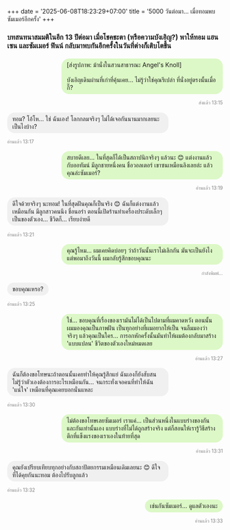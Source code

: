 +++
date = '2025-06-08T18:23:29+07:00'
title = '5000 วันต่อมา... เมื่อทอมพบซัมเมอร์อีกครั้ง'
+++

### บทสนทนาสมมติในอีก 13 ปีต่อมา เมื่อโชคชะตา (หรือความบังเอิญ?) พาให้ทอม แฮนเซน และซัมเมอร์ ฟินน์ กลับมาพบกันอีกครั้งในวันที่ต่างก็เติบโตขึ้น
<div style="text-align: right;">
  <p style="background-color: #dcf8c6; display: inline-block; padding: 6px 12px; border-radius: 18px; max-width: 70%; text-align: left; margin: 2px 0; margin-top: 4px;">[ส่งรูปภาพ: ม้านั่งในสวนสาธารณะ Angel's Knoll]<br><br>บังเอิญเดินผ่านที่เก่าที่คุ้นเคย... ไม่รู้ว่าใช่คุณรึเปล่า ที่นั่งอยู่ตรงนั้นเมื่อกี๊?</p>
  <p style="font-size: 0.8em; color: grey;">ส่งแล้ว 13:15</p>
</div>

<div>
  <p style="background-color: #f0f0f0; display: inline-block; padding: 6px 12px; border-radius: 18px; max-width: 70%; text-align: left; margin: 2px 0; margin-top: 4px;">ทอม? โอ้โห... ใช่ ฉันเอง! โลกกลมจริงๆ ไม่ได้เจอกันนานมากเลยนะ เป็นไงบ้าง?</p>
  <p style="font-size: 0.8em; color: grey;">อ่านแล้ว 13:17</p>
</div>

<div style="text-align: right;">
  <p style="background-color: #dcf8c6; display: inline-block; padding: 6px 12px; border-radius: 18px; max-width: 70%; text-align: left; margin: 2px 0; margin-top: 4px;">สบายดีเลย... ในที่สุดก็ได้เป็นสถาปนิกจริงๆ แล้วนะ 😊 แต่งงานแล้วกับออทัมน์ มีลูกชายหนึ่งคน ชื่อวอลเตอร์ เขาซนเหมือนลิงเลยล่ะ แล้วคุณล่ะซัมเมอร์?</p>
  <p style="font-size: 0.8em; color: grey;">อ่านแล้ว 13:19</p>
</div>

<div>
  <p style="background-color: #f0f0f0; display: inline-block; padding: 6px 12px; border-radius: 18px; max-width: 70%; text-align: left; margin: 2px 0; margin-top: 4px;">ดีใจด้วยจริงๆ นะทอม! ในที่สุดฝันคุณก็เป็นจริง 😊 ฉันก็แต่งงานแล้วเหมือนกัน มีลูกสาวคนนึง ชื่อนอร่า ตอนนี้เปิดร้านทำเครื่องประดับเล็กๆ เป็นของตัวเอง... ชีวิตก็... เรียบง่ายดี</p>
  <p style="font-size: 0.8em; color: grey;">อ่านแล้ว 13:21</p>
</div>

<div style="text-align: right;">
  <p style="background-color: #dcf8c6; display: inline-block; padding: 6px 12px; border-radius: 18px; max-width: 70%; text-align: left; margin: 2px 0; margin-top: 4px;">คุณรู้ไหม... ผมเคยคิดบ่อยๆ ว่าถ้าวันนั้นเราไม่เลิกกัน มันจะเป็นยังไง แต่พอมาถึงวันนี้ ผมกลับรู้สึกขอบคุณนะ</p>
  <p style="font-size: 0.8em; color: grey;">กำลังพิมพ์...</p>
</div>

<div>
  <p style="background-color: #f0f0f0; display: inline-block; padding: 6px 12px; border-radius: 18px; max-width: 70%; text-align: left; margin: 2px 0; margin-top: 4px;">ขอบคุณเหรอ?</p>
  <p style="font-size: 0.8em; color: grey;">อ่านแล้ว 13:25</p>
</div>

<div style="text-align: right;">
  <p style="background-color: #dcf8c6; display: inline-block; padding: 6px 12px; border-radius: 18px; max-width: 70%; text-align: left; margin: 2px 0; margin-top: 4px;">ใช่... ขอบคุณที่เรื่องของเรามันไม่ได้เป็นไปตามที่ผมคาดหวัง ตอนนั้นผมมองคุณเป็นภาพฝัน เป็นทุกอย่างที่ผมอยากให้เป็น จนลืมมองว่าจริงๆ แล้วคุณเป็นใคร... การอกหักครั้งนั้นมันทำให้ผมต้องกลับมาสร้าง 'แบบแปลน' ชีวิตของตัวเองใหม่หมดเลย</p>
  <p style="font-size: 0.8em; color: grey;">อ่านแล้ว 13:27</p>
</div>

<div>
  <p style="background-color: #f0f0f0; display: inline-block; padding: 6px 12px; border-radius: 18px; max-width: 70%; text-align: left; margin: 2px 0; margin-top: 4px;">ฉันก็ต้องขอโทษนะถ้าตอนนั้นเคยทำให้คุณรู้สึกแย่ ฉันเองก็ยังสับสน ไม่รู้ว่าตัวเองต้องการอะไรเหมือนกัน... จนกระทั่งเจอคนที่ทำให้ฉัน 'แน่ใจ' เหมือนที่คุณเคยบอกนั่นแหละ</p>
  <p style="font-size: 0.8em; color: grey;">อ่านแล้ว 13:30</p>
</div>

<div style="text-align: right;">
  <p style="background-color: #dcf8c6; display: inline-block; padding: 6px 12px; border-radius: 18px; max-width: 70%; text-align: left; margin: 2px 0; margin-top: 4px;">ไม่ต้องขอโทษเลยซัมเมอร์ เราแค่... เป็นส่วนหนึ่งในแบบร่างของกันและกันเท่านั้นเอง แบบร่างที่ไม่ได้ถูกสร้างจริง แต่ก็สอนให้เรารู้วิธีสร้างตึกที่แข็งแรงของเราเองในท้ายที่สุด</p>
  <p style="font-size: 0.8em; color: grey;">อ่านแล้ว 13:31</p>
</div>

<div>
  <p style="background-color: #f0f0f0; display: inline-block; padding: 6px 12px; border-radius: 18px; max-width: 70%; text-align: left; margin: 2px 0; margin-top: 4px;">คุณยังเปรียบเทียบทุกอย่างกับสถาปัตยกรรมเหมือนเดิมเลยนะ 😊 ดีใจที่ได้คุยกันนะทอม ต้องไปรับลูกแล้ว</p>
  <p style="font-size: 0.8em; color: grey;">อ่านแล้ว 13:32</p>
</div>

<div style="text-align: right;">
  <p style="background-color: #dcf8c6; display: inline-block; padding: 6px 12px; border-radius: 18px; max-width: 70%; text-align: left; margin: 2px 0; margin-top: 4px;">เช่นกันซัมเมอร์... ดูแลตัวเองนะ</p>
  <p style="font-size: 0.8em; color: grey;">อ่านแล้ว 13:33</p>
</div>